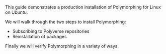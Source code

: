 This guide demonstrates a production installation of Polymorphing for Linux on Ubuntu.

We will walk through the two steps to install Polymorphing:
* Subscribing to Polyverse repositories
* Reinstallation of packages

Finally we will verify Polymorphing in a variety of ways.
